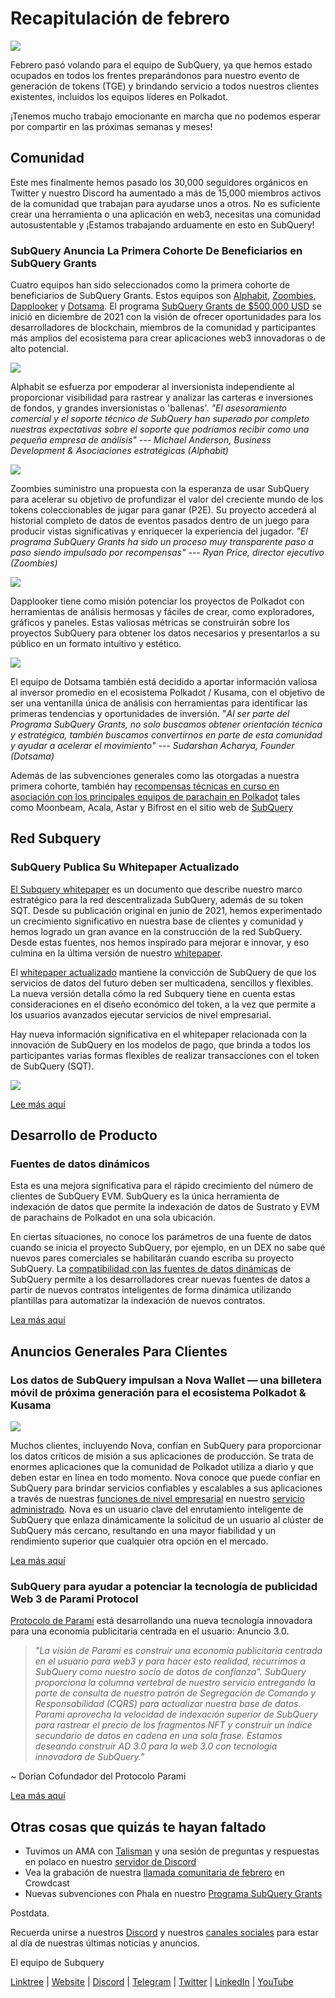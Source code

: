 # Recapitulación de febrero

![](https://miro.medium.com/max/1400/1*T3DLiAKSIy-AjRia_JJjow.png)

Febrero pasó volando para el equipo de SubQuery, ya que hemos estado ocupados en todos los frentes preparándonos para nuestro evento de generación de tokens (TGE) y brindando servicio a todos nuestros clientes existentes, incluidos los equipos líderes en Polkadot.

¡Tenemos mucho trabajo emocionante en marcha que no podemos esperar por compartir en las próximas semanas y meses!

## Comunidad

Este mes finalmente hemos pasado los 30,000 seguidores orgánicos en Twitter y nuestro Discord ha aumentado a más de 15,000 miembros activos de la comunidad que trabajan para ayudarse unos a otros. No es suficiente crear una herramienta o una aplicación en web3, necesitas una comunidad autosustentable y ¡Estamos trabajando arduamente en esto en SubQuery!

### SubQuery Anuncia La Primera Cohorte De Beneficiarios en SubQuery Grants

Cuatro equipos han sido seleccionados como la primera cohorte de beneficiarios de SubQuery Grants. Estos equipos son [Alphabit](https://www.polkadata.xyz/), [Zoombies](https://zoombies.world/), [Dapplooker](https://dapplooker.com/) y [Dotsama](http://dotsama.ai/). El programa [SubQuery Grants de $500,000 USD](https://subquery.network/grants) se inició en diciembre de 2021 con la visión de ofrecer oportunidades para los desarrolladores de blockchain, miembros de la comunidad y participantes más amplios del ecosistema para crear aplicaciones web3 innovadoras o de alto potencial.

![](https://miro.medium.com/max/1400/1*tBnWK4svpGbGuP3mCXyGDg.png)

Alphabit se esfuerza por empoderar al inversionista independiente al proporcionar visibilidad para rastrear y analizar las carteras e inversiones de fondos, y grandes inversionistas o 'ballenas'. _"El asesoramiento comercial y el soporte técnico de SubQuery han superado por completo nuestras expectativas sobre el soporte que podríamos recibir como una pequeña empresa de análisis" --- Michael Anderson, Business Development & Asociaciones estratégicas (Alphabit)_

![](https://miro.medium.com/max/1400/1*TpHBDhA7WqNGTOxz9LpifQ.png)

Zoombies suministro una propuesta con la esperanza de usar SubQuery para acelerar su objetivo de profundizar el valor del creciente mundo de los tokens coleccionables de jugar para ganar (P2E). Su proyecto accederá al historial completo de datos de eventos pasados dentro de un juego para producir vistas significativas y enriquecer la experiencia del jugador. _"El programa SubQuery Grants ha sido un proceso muy transparente paso a paso siendo impulsado por recompensas" --- Ryan Price, director ejecutivo (Zoombies)_

![](https://miro.medium.com/max/1400/1*4rPD0g-pC3MOU5M5vAtS4w.png)

Dapplooker tiene como misión potenciar los proyectos de Polkadot con herramientas de análisis hermosas y fáciles de crear, como exploradores, gráficos y paneles. Estas valiosas métricas se construirán sobre los proyectos SubQuery para obtener los datos necesarios y presentarlos a su público en un formato intuitivo y estético.

![](https://miro.medium.com/max/1400/1*kC8QYVvlUZwUfgXTBFQbgg.png)

El equipo de Dotsama también está decidido a aportar información valiosa al inversor promedio en el ecosistema Polkadot / Kusama, con el objetivo de ser una ventanilla única de análisis con herramientas para identificar las primeras tendencias y oportunidades de inversión. "_Al ser parte del Programa SubQuery Grants, no solo buscamos obtener orientación técnica y estratégica, también buscamos convertirnos en parte de esta comunidad y ayudar a acelerar el movimiento" --- Sudarshan Acharya, Founder (Dotsama)_

Además de las subvenciones generales como las otorgadas a nuestra primera cohorte, también hay [recompensas técnicas en curso en asociación con los principales equipos de parachain en Polkadot](../blogs/20220127-grants-bounties.md) tales como Moonbeam, Acala, Astar y Bifrost en el sitio web de [SubQuery ](https://subquery.network/grants)

## Red Subquery

### SubQuery Publica Su Whitepaper Actualizado

[El Subquery whitepaper](https://static.subquery.network/whitepaper.pdf) es un documento que describe nuestro marco estratégico para la red descentralizada SubQuery, además de su token SQT. Desde su publicación original en junio de 2021, hemos experimentado un crecimiento significativo en nuestra base de clientes y comunidad y hemos logrado un gran avance en la construcción de la red SubQuery. Desde estas fuentes, nos hemos inspirado para mejorar e innovar, y eso culmina en la última versión de nuestro [whitepaper](https://static.subquery.network/whitepaper.pdf).

El [whitepaper actualizado](https://static.subquery.network/whitepaper.pdf) mantiene la convicción de SubQuery de que los servicios de datos del futuro deben ser multicadena, sencillos y flexibles. La nueva versión detalla cómo la red Subquery tiene en cuenta estas consideraciones en el diseño económico del token, a la vez que permite a los usuarios avanzados ejecutar servicios de nivel empresarial.

Hay nueva información significativa en el whitepaper relacionada con la innovación de SubQuery en los modelos de pago, que brinda a todos los participantes varias formas flexibles de realizar transacciones con el token de SubQuery (SQT).

![](https://miro.medium.com/max/1400/1*EhLefs3-lb47y2LC4Z6jWA.png)

[Lee más aquí](../blogs/20220216-whitepaper-update.md)

## Desarrollo de Producto

### Fuentes de datos dinámicos

Esta es una mejora significativa para el rápido crecimiento del número de clientes de SubQuery EVM. SubQuery es la única herramienta de indexación de datos que permite la indexación de datos de Sustrato y EVM de parachains de Polkadot en una sola ubicación.

En ciertas situaciones, no conoce los parámetros de una fuente de datos cuando se inicia el proyecto SubQuery, por ejemplo, en un DEX no sabe qué nuevos pares comerciales se habilitarán cuando escriba su proyecto SubQuery. La [compatibilidad con las fuentes de datos dinámicas](https://university.subquery.network/build/dynamicdatasources.html) de SubQuery permite a los desarrolladores crear nuevas fuentes de datos a partir de nuevos contratos inteligentes de forma dinámica utilizando plantillas para automatizar la indexación de nuevos contratos.

[Lea más aquí](https://university.subquery.network/build/dynamicdatasources.html)

## Anuncios Generales Para Clientes

### Los datos de SubQuery impulsan a Nova Wallet — una billetera móvil de próxima generación para el ecosistema Polkadot & Kusama

![](https://miro.medium.com/max/1400/1*NkYmEpYLpZYFRkANrvpwPw.png)

Muchos clientes, incluyendo Nova, confían en SubQuery para proporcionar los datos críticos de misión a sus aplicaciones de producción. Se trata de enormes aplicaciones que la comunidad de Polkadot utiliza a diario y que deben estar en línea en todo momento. Nova conoce que puede confiar en SubQuery para brindar servicios confiables y escalables a sus aplicaciones a través de nuestras [funciones de nivel empresarial](https://blog.subquery.network/blogs/20211228-enterprise-hosted.html) en nuestro [servicio administrado](https://project.subquery.network/). Nova es un usuario clave del enrutamiento inteligente de SubQuery que enlaza dinámicamente la solicitud de un usuario al clúster de SubQuery más cercano, resultando en una mayor fiabilidad y un rendimiento superior que cualquier otra opción en el mercado.

[Lea más aquí](../customer_announcements/20220210-nova-wallet.md)

### SubQuery para ayudar a potenciar la tecnología de publicidad Web 3 de Parami Protocol

[Protocolo de Parami](https://parami.io/) está desarrollando una nueva tecnología innovadora para una economía publicitaria centrada en el usuario: Anuncio 3.0.

> _"La visión de Parami es construir una economía publicitaria centrada en el usuario para web3 y para hacer esto realidad, recurrimos a SubQuery como nuestro socio de datos de confianza". SubQuery proporciona la columna vertebral de nuestro servicio entregando la parte de consulta de nuestro patrón de Segregación de Comando y Responsabilidad (CQRS) para actualizar nuestra base de datos. Parami aprovecha la velocidad de indexación superior de SubQuery para rastrear el precio de los fragmentos NFT y construir un índice secundario de datos en cadena en una sola frase. Estamos deseando construir AD 3.0 para la web 3.0 con tecnología innovadora de SubQuery."_

~ Dorian Cofundador del Protocolo Parami

[Lea más aquí](../customer_announcements/20220222-parami.md)

## Otras cosas que quizás te hayan faltado

- Tuvimos un AMA con [Talisman](https://talisman.xyz/) y una sesión de preguntas y respuestas en polaco en nuestro [servidor de Discord](https://discord.com/channels/796198414798028831/796198414798028834)
- Vea la grabación de nuestra [llamada comunitaria de febrero](https://www.crowdcast.io/e/subquery-sessions-february) en Crowdcast
- Nuevas subvenciones con Phala en nuestro [Programa SubQuery Grants](https://subquery.network/grants)

Postdata.

Recuerda unirse a nuestros [Discord](https://discord.com/invite/subquery) y nuestros [canales sociales](https://linktr.ee/subquerynetwork) para estar al día de nuestras últimas noticias y anuncios.

El equipo de Subquery

[Linktree](https://linktr.ee/subquerynetwork) | [Website](https://subquery.network/) | [Discord](https://discord.com/invite/78zg8aBSMG) | [Telegram](https://t.me/subquerynetwork) | [Twitter](https://twitter.com/subquerynetwork) | [LinkedIn](https://www.linkedin.com/company/subquery) | [YouTube](https://www.youtube.com/channel/UCi1a6NUUjegcLHDFLr7CqLw)
